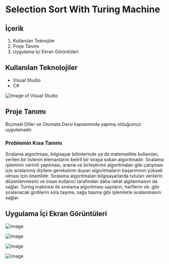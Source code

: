 # Selection Sort With Turing Machine

## İçerik

  1. Kullanılan Teknojiler
  2. Proje Tanımı
  3. Uygulama İçi Ekran Görüntüleri

## Kullanılan Teknolojiler

  + Visual Studio
  + C#

![Image of Visual Studio](https://huseyinyaman.com/wp-content/uploads/2020/01/VisualStudioCLogo.png)

## Proje Tanımı

Biçimsel Diller ve Otomata Dersi kapsamında yapmış olduğumuz uygulamadır.

### Problemin Kısa Tanımı

Sıralama algoritması, bilgisayar bilimlerinde ya da matematikte kullanılan, verilen bir listenin elemanlarını belirli bir sıraya sokan algoritmadır. Sıralama işleminin verimli yapılması, arama ve birleştirme algoritmaları gibi çalışması için sıralanmış dizilere gereksinim duyan algoritmaların başarımının yüksek olması için önemlidir. Sıralama algoritmaları bilgisayarlarda tutulan verilerin düzenlenmesini ve insan kullanıcı tarafından daha rahat algılanmasını da sağlar. Turing makinesi ile sıralama algoritması sayıların, harflerin vb. gibi sıralanacak girdilerin sola taşıma, sağa taşıma gibi işlemlerle sıralanmasını sağlar. 

## Uygulama İçi Ekran Görüntüleri

![image](https://user-images.githubusercontent.com/37263322/117045268-ffa83980-ad17-11eb-9833-8367453eb9bb.png)

![image](https://user-images.githubusercontent.com/37263322/117045283-02a32a00-ad18-11eb-8c05-09cf5f93085b.png)

![image](https://user-images.githubusercontent.com/37263322/117045294-05058400-ad18-11eb-898a-b0105ccd9e5c.png)

![image](https://user-images.githubusercontent.com/37263322/117045310-0767de00-ad18-11eb-89ea-bc0bde81a088.png)
